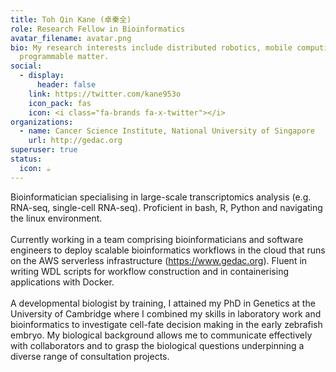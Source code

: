 ```yaml
---
title: Toh Qin Kane (卓秦全)
role: Research Fellow in Bioinformatics
avatar_filename: avatar.png
bio: My research interests include distributed robotics, mobile computing and
  programmable matter.
social:
  - display:
      header: false
    link: https://twitter.com/kane953o
    icon_pack: fas
    icon: <i class="fa-brands fa-x-twitter"></i>
organizations:
  - name: Cancer Science Institute, National University of Singapore
    url: http://gedac.org
superuser: true
status:
  icon: ☕️
---
```

Bioinformatician specialising in large-scale transcriptomics analysis (e.g. RNA-seq, single-cell RNA-seq). Proficient in bash, R, Python and navigating the linux environment.\
\
Currently working in a team comprising bioinformaticians and software engineers to deploy scalable bioinformatics workflows in the cloud that runs on the AWS serverless infrastructure (https://www.gedac.org). Fluent in writing WDL scripts for workflow construction and in containerising applications with Docker.\
\
A developmental biologist by training, I attained my PhD in Genetics at the University of Cambridge where I combined my skills in laboratory work and bioinformatics to investigate cell-fate decision making in the early zebrafish embryo. My biological background allows me to communicate effectively with collaborators and to grasp the biological questions underpinning a diverse range of consultation projects.